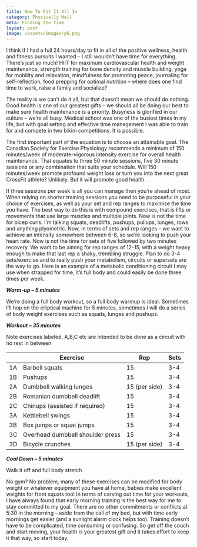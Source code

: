```yaml
---
title: How To Fit It All In
category: Physically Well
meta: Finding the time
layout: post
image: /assets/images/p6.png
---
```


I think if I had a full 24 hours/day to fit in all of the positive wellness, health and fitness pursuits I wanted – I still wouldn’t have time for everything.  There’s just so much! HIIT for maximum cardiovascular health and weight maintenance, strength training for bone density and muscle building, yoga for mobility and relaxation, mindfulness for promoting peace, journaling for self-reflection, food prepping for optimal nutrition – where does one find time to work, raise a family and socialize?

The reality is we can’t do it all, but that doesn’t mean we should do nothing. Good health is one of our greatest gifts – we should all be doing our best to make sure health maintenance is a priority. 
Busyness is glorified in our culture – we’re all busy. Medical school was one of the busiest times in my life, but with goal setting and effective time management I was able to train for and compete in two bikini competitions. It is possible.

The first important part of the equation is to choose an attainable goal. The Canadian Society for Exercise Physiology recommends a minimum of 150 minutes/week of moderate-vigorous intensity exercise for overall health maintenance. That equates to three 50 minute sessions, five 30 minute sessions or any combination that suits your schedule. Will 150 minutes/week promote profound weight loss or turn you into the next great CrossFit athlete? Unlikely. But it will promote good health. 

If three sessions per week is all you can manage then you’re ahead of most. When relying on shorter training sessions you need to be purposeful in your choice of exercises, as well as your set and rep ranges to maximise the time you have. The best way to do this is with compound exercises, that is lifts or movements that use large muscles and multiple joints. Now is not the time for bicep curls. I’m talking squats, deadlifts, pushups, pullups, lunges, rows and anything plyometric.
Now, in terms of sets and rep ranges – we want to achieve an intensity somewhere between 6-8, so we’re looking to push your heart rate. Now is not the time for sets of five followed by two minutes recovery. We want to be aiming for rep ranges of 12-15, with a weight heavy enough to make that last rep a shaky, trembling struggle. Plan to do 3-4 sets/exercise and to really push your metabolism, circuits or supersets are the way to go.
	Here is an example of a metabolic conditioning circuit I may use when strapped for time, it’s full body and could easily be done three times per week.

***Warm-up – 5 minutes***

We’re doing a full body workout, so a full body warmup is ideal. Sometimes I’ll hop on the elliptical machine for 5 minutes, sometimes I will do a series of body weight exercises such as squats, lunges and pushups.

***Workout – 35 minutes***

Note exercises labeled, A,B,C etc are intended to be done as a circuit with no rest in between

|    | Exercise                         | Rep           | Sets |
|----|----------------------------------|---------------|------|
| 1A | Barbell squats                   | 15            | 3-4  |
| 1B | Pushups                          | 15            | 3-4  |
| 2A | Dumbbell walking lunges          | 15 (per side) | 3-4  |
| 2B | Romanian dumbbell deadlift       | 15            | 3-4  |
| 2C | Chinups (assisted if required)   | 15            | 3-4  |
| 3A | Kettlebell swings                | 15            | 3-4  |
| 3B | Box jumps or squat jumps         | 15            | 3-4  |
| 3C | Overhead dumbbell shoulder press | 15            | 3-4  |
| 3D | Bicycle crunches                 | 15 (per side) | 3-4  |

***Cool Down – 5 minutes***

Walk it off and full body stretch

No gym? No problem, many of these exercises can be modified for body weight or whatever equipment you have at home, babies make excellent weights for front squats too! In terms of carving out time for your workouts, I have always found that early morning training is the best way for me to stay committed to my goal. There are no other commitments or conflicts at 5:30 in the morning – aside from the call of my bed, but with time early mornings get easier (and a sunlight alarm clock helps too).
Training doesn’t have to be complicated, time consuming or confusing. So get off the couch and start moving, your health is your greatest gift and it takes effort to keep it that way, so start today.
